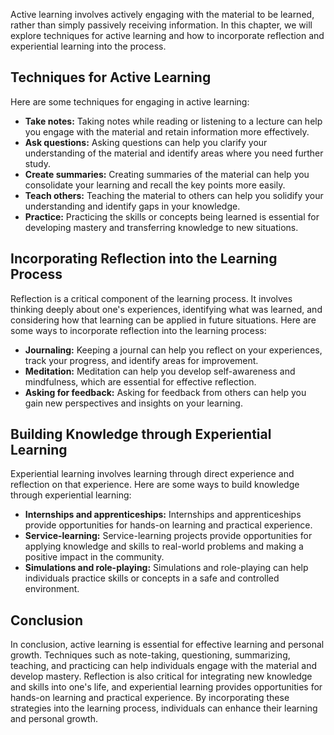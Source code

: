 
Active learning involves actively engaging with the material to be learned, rather than simply passively receiving information. In this chapter, we will explore techniques for active learning and how to incorporate reflection and experiential learning into the process.

Techniques for Active Learning
------------------------------

Here are some techniques for engaging in active learning:

* **Take notes:** Taking notes while reading or listening to a lecture can help you engage with the material and retain information more effectively.
* **Ask questions:** Asking questions can help you clarify your understanding of the material and identify areas where you need further study.
* **Create summaries:** Creating summaries of the material can help you consolidate your learning and recall the key points more easily.
* **Teach others:** Teaching the material to others can help you solidify your understanding and identify gaps in your knowledge.
* **Practice:** Practicing the skills or concepts being learned is essential for developing mastery and transferring knowledge to new situations.

Incorporating Reflection into the Learning Process
--------------------------------------------------

Reflection is a critical component of the learning process. It involves thinking deeply about one's experiences, identifying what was learned, and considering how that learning can be applied in future situations. Here are some ways to incorporate reflection into the learning process:

* **Journaling:** Keeping a journal can help you reflect on your experiences, track your progress, and identify areas for improvement.
* **Meditation:** Meditation can help you develop self-awareness and mindfulness, which are essential for effective reflection.
* **Asking for feedback:** Asking for feedback from others can help you gain new perspectives and insights on your learning.

Building Knowledge through Experiential Learning
------------------------------------------------

Experiential learning involves learning through direct experience and reflection on that experience. Here are some ways to build knowledge through experiential learning:

* **Internships and apprenticeships:** Internships and apprenticeships provide opportunities for hands-on learning and practical experience.
* **Service-learning:** Service-learning projects provide opportunities for applying knowledge and skills to real-world problems and making a positive impact in the community.
* **Simulations and role-playing:** Simulations and role-playing can help individuals practice skills or concepts in a safe and controlled environment.

Conclusion
----------

In conclusion, active learning is essential for effective learning and personal growth. Techniques such as note-taking, questioning, summarizing, teaching, and practicing can help individuals engage with the material and develop mastery. Reflection is also critical for integrating new knowledge and skills into one's life, and experiential learning provides opportunities for hands-on learning and practical experience. By incorporating these strategies into the learning process, individuals can enhance their learning and personal growth.
